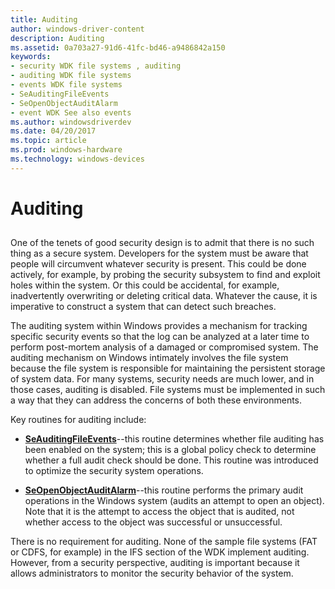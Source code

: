 ```yaml
---
title: Auditing
author: windows-driver-content
description: Auditing
ms.assetid: 0a703a27-91d6-41fc-bd46-a9486842a150
keywords:
- security WDK file systems , auditing
- auditing WDK file systems
- events WDK file systems
- SeAuditingFileEvents
- SeOpenObjectAuditAlarm
- event WDK See also events
ms.author: windowsdriverdev
ms.date: 04/20/2017
ms.topic: article
ms.prod: windows-hardware
ms.technology: windows-devices
---
```


# Auditing


## <span id="ddk_auditing_if"></span><span id="DDK_AUDITING_IF"></span>


One of the tenets of good security design is to admit that there is no such thing as a secure system. Developers for the system must be aware that people will circumvent whatever security is present. This could be done actively, for example, by probing the security subsystem to find and exploit holes within the system. Or this could be accidental, for example, inadvertently overwriting or deleting critical data. Whatever the cause, it is imperative to construct a system that can detect such breaches.

The auditing system within Windows provides a mechanism for tracking specific security events so that the log can be analyzed at a later time to perform post-mortem analysis of a damaged or compromised system. The auditing mechanism on Windows intimately involves the file system because the file system is responsible for maintaining the persistent storage of system data. For many systems, security needs are much lower, and in those cases, auditing is disabled. File systems must be implemented in such a way that they can address the concerns of both these environments.

Key routines for auditing include:

-   [**SeAuditingFileEvents**](https://msdn.microsoft.com/library/windows/hardware/ff554770)--this routine determines whether file auditing has been enabled on the system; this is a global policy check to determine whether a full audit check should be done. This routine was introduced to optimize the security system operations.

-   [**SeOpenObjectAuditAlarm**](https://msdn.microsoft.com/library/windows/hardware/ff556682)--this routine performs the primary audit operations in the Windows system (audits an attempt to open an object). Note that it is the attempt to access the object that is audited, not whether access to the object was successful or unsuccessful.

There is no requirement for auditing. None of the sample file systems (FAT or CDFS, for example) in the IFS section of the WDK implement auditing. However, from a security perspective, auditing is important because it allows administrators to monitor the security behavior of the system.

 

 




